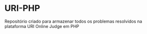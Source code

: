 # URI-PHP

Repositório criado para armazenar todos os problemas resolvidos na plataforma URI Online Judge em PHP
